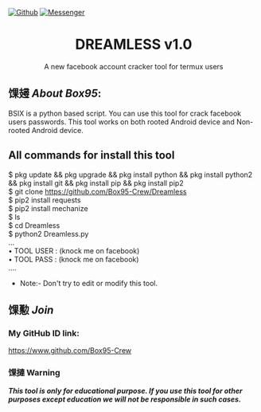 [![Github](https://img.shields.io/badge/Github-Box95--Crew-green?style=flat-square&logo=github)](https://github.com/Box95-Crew)
[![Messenger](https://img.shields.io/badge/Chat-Messenger-blue?style=flat-square&logo=messenger)](https://www.facebook.com/Box95.crew.95)

<h1 align="center">DREAMLESS v1.0</h1>
<p align="center">
      A new facebook account cracker tool for termux users
</p>

## 馃攳 ***About Box95***:

BSIX is a python based script. You can use this tool for crack facebook users passwords. This tool works on both rooted Android device and Non-rooted Android device.

## All commands for install this tool
$ pkg update && pkg upgrade && pkg install python && pkg install python2 && pkg install git && pkg install pip && pkg install pip2
<br/>
$ git clone https://github.com/Box95-Crew/Dreamless
<br/>
$ pip2 install requests
<br/>
$ pip2 install mechanize
<br/>
$ ls
<br/>
$ cd Dreamless
<br/>
$ python2 Dreamless.py
<br/>
...
<br/>
• TOOL USER : (knock me on facebook)
<br/>
• TOOL PASS : (knock me on facebook)
<br/>
....
<br/>

* Note:- Don't try to edit or modify this tool.


## 馃懃 ***Join***

### My GitHub ID link:
https://www.github.com/Box95-Crew

### 馃摙 Warning

***This tool is only for educational purpose. If you use this tool for other purposes except education we will not be responsible in such cases.***
